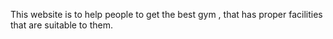 This website is to help people to get the best gym , that has proper facilities that are suitable to them.
